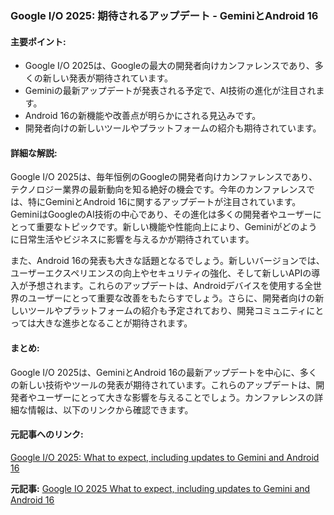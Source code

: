 ### Google I/O 2025: 期待されるアップデート - GeminiとAndroid 16

#### 主要ポイント:
- Google I/O 2025は、Googleの最大の開発者向けカンファレンスであり、多くの新しい発表が期待されています。
- Geminiの最新アップデートが発表される予定で、AI技術の進化が注目されます。
- Android 16の新機能や改善点が明らかにされる見込みです。
- 開発者向けの新しいツールやプラットフォームの紹介も期待されています。

#### 詳細な解説:
Google I/O 2025は、毎年恒例のGoogleの開発者向けカンファレンスであり、テクノロジー業界の最新動向を知る絶好の機会です。今年のカンファレンスでは、特にGeminiとAndroid 16に関するアップデートが注目されています。GeminiはGoogleのAI技術の中心であり、その進化は多くの開発者やユーザーにとって重要なトピックです。新しい機能や性能向上により、Geminiがどのように日常生活やビジネスに影響を与えるかが期待されています。

また、Android 16の発表も大きな話題となるでしょう。新しいバージョンでは、ユーザーエクスペリエンスの向上やセキュリティの強化、そして新しいAPIの導入が予想されます。これらのアップデートは、Androidデバイスを使用する全世界のユーザーにとって重要な改善をもたらすでしょう。さらに、開発者向けの新しいツールやプラットフォームの紹介も予定されており、開発コミュニティにとっては大きな進歩となることが期待されます。

#### まとめ:
Google I/O 2025は、GeminiとAndroid 16の最新アップデートを中心に、多くの新しい技術やツールの発表が期待されています。これらのアップデートは、開発者やユーザーにとって大きな影響を与えることでしょう。カンファレンスの詳細な情報は、以下のリンクから確認できます。

#### 元記事へのリンク:
[Google I/O 2025: What to expect, including updates to Gemini and Android 16](記事のリンク)

**元記事:** [Google IO 2025 What to expect, including updates to Gemini and Android 16](https://startupnews.fyi/2025/05/10/google-i-o-2025-what-to-expect-including-updates-to-gemini-and-android-16/)